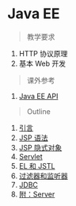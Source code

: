 # Java EE

> 教学要求

1. HTTP 协议原理
1. 基本 Web 开发

> 课外参考

1. [Java EE API](http://docs.oracle.com/javaee/6/api/)

> Outline

1. [引言](intro.md)
2. [JSP 语法](jsp.md)
3. [JSP 隐式对象](implicit_object.md)
4. [Servlet](servlet.md)
5. [EL 和 JSTL](el_jstl.md)
6. [过滤器和监听器](filter_listener.md)
7. [JDBC](jdbc.md)
8. [附：Server](server.md)